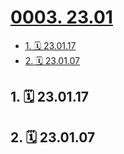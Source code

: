 # [0003. 23.01](https://github.com/Tdahuyou/TNotes.footprints/tree/main/notes/0003.%2023.01)

<!-- region:toc -->

- [1. 🗓 23.01.17](#1--230117)
- [2. 🗓 23.01.07](#2--230107)

<!-- endregion:toc -->

## 1. 🗓 23.01.17

<Footprints :times="[2023, 1, 17, 22, 21]">
  <template #text-area>
    <p>😍😍😍😍😍😍</p>
    <p>强烈安利《三体》（电视剧版）</p>
    <p>看了第一集，高度还原原著，原著党表示狂喜……</p>
  </template>
  <template #image-list="{ openModal }">
    <img src="https://cdn.jsdelivr.net/gh/Tdahuyou/imgs@main/2025-01-13-00-05-49.png" @click="openModal(0)"/>
  </template>
</Footprints>

## 2. 🗓 23.01.07

<Footprints :times="[2023, 1, 7, 12, 28]">
  <template #text-area>
    <p>人在家中坐，虾从天上来。今儿收到俩大包裹，打开一看，好多 🦐🦐🦐，一箱14公斤。。。</p>
    <p>写错收件地址的大哥再联系不上，我可就塞冰箱了，正巧到饭点，总想着偷两只来下面。。。😅😅😅</p>
  </template>
  <template #image-list="{ openModal }">
    <img src="https://cdn.jsdelivr.net/gh/Tdahuyou/imgs@main/2025-01-13-00-05-58.png" @click="openModal(0)"/>
    <img src="https://cdn.jsdelivr.net/gh/Tdahuyou/imgs@main/2025-01-13-00-06-05.png" @click="openModal(1)"/>
    <img src="https://cdn.jsdelivr.net/gh/Tdahuyou/imgs@main/2025-01-13-00-06-13.png" @click="openModal(2)"/>
    <img src="https://cdn.jsdelivr.net/gh/Tdahuyou/imgs@main/2025-01-13-00-06-18.png" @click="openModal(3)"/>
  </template>
</Footprints>
